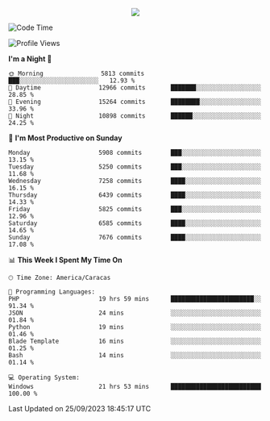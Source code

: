 <p align="center">
  <a href="http://www.github.com/thevacs">
    <img src="https://github-readme-streak-stats.herokuapp.com/?user=thevacs&stroke=ffffff&background=1c1917&ring=0891b2&fire=0891b2&currStreakNum=ffffff&currStreakLabel=0891b2&sideNums=ffffff&sideLabels=ffffff&dates=ffffff&hide_border=true" />
  </a>
</p>

<!--START_SECTION:waka-->
![Code Time](http://img.shields.io/badge/Code%20Time-1%2C719%20hrs%2048%20mins-blue)

![Profile Views](http://img.shields.io/badge/Profile%20Views-0-blue)

**I'm a Night 🦉** 

```text
🌞 Morning                5813 commits        ███░░░░░░░░░░░░░░░░░░░░░░   12.93 % 
🌆 Daytime                12966 commits       ███████░░░░░░░░░░░░░░░░░░   28.85 % 
🌃 Evening                15264 commits       ████████░░░░░░░░░░░░░░░░░   33.96 % 
🌙 Night                  10898 commits       ██████░░░░░░░░░░░░░░░░░░░   24.25 % 
```
📅 **I'm Most Productive on Sunday** 

```text
Monday                   5908 commits        ███░░░░░░░░░░░░░░░░░░░░░░   13.15 % 
Tuesday                  5250 commits        ███░░░░░░░░░░░░░░░░░░░░░░   11.68 % 
Wednesday                7258 commits        ████░░░░░░░░░░░░░░░░░░░░░   16.15 % 
Thursday                 6439 commits        ████░░░░░░░░░░░░░░░░░░░░░   14.33 % 
Friday                   5825 commits        ███░░░░░░░░░░░░░░░░░░░░░░   12.96 % 
Saturday                 6585 commits        ████░░░░░░░░░░░░░░░░░░░░░   14.65 % 
Sunday                   7676 commits        ████░░░░░░░░░░░░░░░░░░░░░   17.08 % 
```


📊 **This Week I Spent My Time On** 

```text
🕑︎ Time Zone: America/Caracas

💬 Programming Languages: 
PHP                      19 hrs 59 mins      ███████████████████████░░   91.34 % 
JSON                     24 mins             ░░░░░░░░░░░░░░░░░░░░░░░░░   01.84 % 
Python                   19 mins             ░░░░░░░░░░░░░░░░░░░░░░░░░   01.46 % 
Blade Template           16 mins             ░░░░░░░░░░░░░░░░░░░░░░░░░   01.25 % 
Bash                     14 mins             ░░░░░░░░░░░░░░░░░░░░░░░░░   01.14 % 

💻 Operating System: 
Windows                  21 hrs 53 mins      █████████████████████████   100.00 % 
```


 Last Updated on 25/09/2023 18:45:17 UTC
<!--END_SECTION:waka-->
